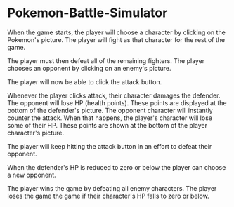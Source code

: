 # Pokemon-Battle-Simulator

<p>When the game starts, the player will choose a character by clicking on the Pokemon's picture. The player will fight as that character for the rest of the game.</p>
<p>The player must then defeat all of the remaining fighters. The player chooses an opponent by clicking on an enemy's picture.</p>
<p>The player will now be able to click the attack button.</p>
<p>Whenever the player clicks attack, their character damages the defender. The opponent will lose HP (health points). These points are displayed at the bottom of the defender's picture. The opponent character will instantly counter the attack. When that happens, the player's character will lose some of their HP. These points are shown at the bottom of the player character's picture.</p>
<p>The player will keep hitting the attack button in an effort to defeat their opponent.</p>
<p>When the defender's HP is reduced to zero or below the player can choose a new opponent.</p>
<p>The player wins the game by defeating all enemy characters. The player loses the game the game if their character's HP falls to zero or below.</p>
